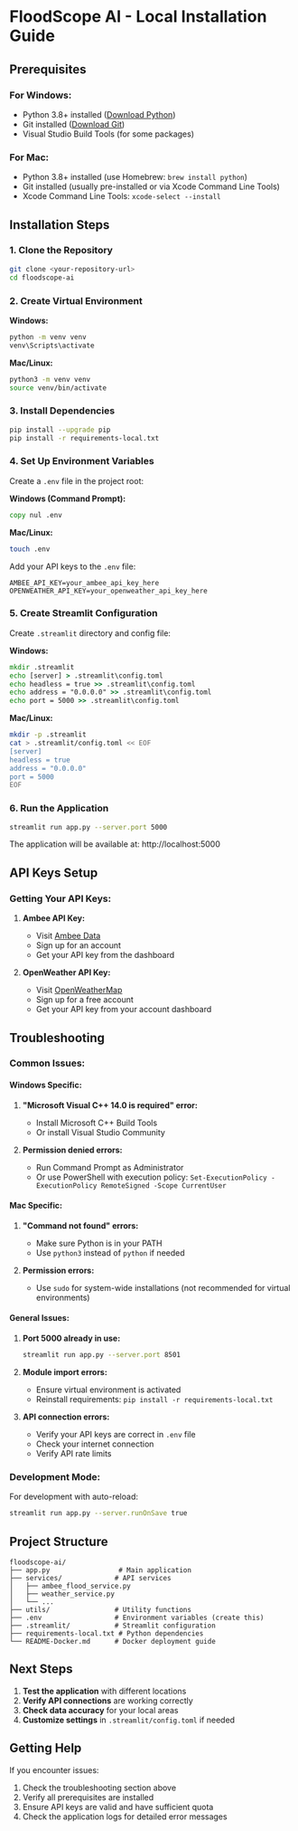 # FloodScope AI - Local Installation Guide

## Prerequisites

### For Windows:
- Python 3.8+ installed ([Download Python](https://www.python.org/downloads/))
- Git installed ([Download Git](https://git-scm.com/download/win))
- Visual Studio Build Tools (for some packages)

### For Mac:
- Python 3.8+ installed (use Homebrew: `brew install python`)
- Git installed (usually pre-installed or via Xcode Command Line Tools)
- Xcode Command Line Tools: `xcode-select --install`

## Installation Steps

### 1. Clone the Repository
```bash
git clone <your-repository-url>
cd floodscope-ai
```

### 2. Create Virtual Environment

**Windows:**
```cmd
python -m venv venv
venv\Scripts\activate
```

**Mac/Linux:**
```bash
python3 -m venv venv
source venv/bin/activate
```

### 3. Install Dependencies

```bash
pip install --upgrade pip
pip install -r requirements-local.txt
```

### 4. Set Up Environment Variables

Create a `.env` file in the project root:

**Windows (Command Prompt):**
```cmd
copy nul .env
```

**Mac/Linux:**
```bash
touch .env
```

Add your API keys to the `.env` file:
```
AMBEE_API_KEY=your_ambee_api_key_here
OPENWEATHER_API_KEY=your_openweather_api_key_here
```

### 5. Create Streamlit Configuration

Create `.streamlit` directory and config file:

**Windows:**
```cmd
mkdir .streamlit
echo [server] > .streamlit\config.toml
echo headless = true >> .streamlit\config.toml
echo address = "0.0.0.0" >> .streamlit\config.toml
echo port = 5000 >> .streamlit\config.toml
```

**Mac/Linux:**
```bash
mkdir -p .streamlit
cat > .streamlit/config.toml << EOF
[server]
headless = true
address = "0.0.0.0"
port = 5000
EOF
```

### 6. Run the Application

```bash
streamlit run app.py --server.port 5000
```

The application will be available at: http://localhost:5000

## API Keys Setup

### Getting Your API Keys:

1. **Ambee API Key:**
   - Visit [Ambee Data](https://www.ambeedata.com/)
   - Sign up for an account
   - Get your API key from the dashboard

2. **OpenWeather API Key:**
   - Visit [OpenWeatherMap](https://openweathermap.org/api)
   - Sign up for a free account
   - Get your API key from your account dashboard

## Troubleshooting

### Common Issues:

#### Windows Specific:
1. **"Microsoft Visual C++ 14.0 is required" error:**
   - Install Microsoft C++ Build Tools
   - Or install Visual Studio Community

2. **Permission denied errors:**
   - Run Command Prompt as Administrator
   - Or use PowerShell with execution policy: `Set-ExecutionPolicy -ExecutionPolicy RemoteSigned -Scope CurrentUser`

#### Mac Specific:
1. **"Command not found" errors:**
   - Make sure Python is in your PATH
   - Use `python3` instead of `python` if needed

2. **Permission errors:**
   - Use `sudo` for system-wide installations (not recommended for virtual environments)

#### General Issues:
1. **Port 5000 already in use:**
   ```bash
   streamlit run app.py --server.port 8501
   ```

2. **Module import errors:**
   - Ensure virtual environment is activated
   - Reinstall requirements: `pip install -r requirements-local.txt`

3. **API connection errors:**
   - Verify your API keys are correct in `.env` file
   - Check your internet connection
   - Verify API rate limits

### Development Mode:

For development with auto-reload:
```bash
streamlit run app.py --server.runOnSave true
```

## Project Structure
```
floodscope-ai/
├── app.py                 # Main application
├── services/             # API services
│   ├── ambee_flood_service.py
│   ├── weather_service.py
│   └── ...
├── utils/                # Utility functions
├── .env                  # Environment variables (create this)
├── .streamlit/           # Streamlit configuration
├── requirements-local.txt # Python dependencies
└── README-Docker.md      # Docker deployment guide
```

## Next Steps

1. **Test the application** with different locations
2. **Verify API connections** are working correctly
3. **Check data accuracy** for your local areas
4. **Customize settings** in `.streamlit/config.toml` if needed

## Getting Help

If you encounter issues:
1. Check the troubleshooting section above
2. Verify all prerequisites are installed
3. Ensure API keys are valid and have sufficient quota
4. Check the application logs for detailed error messages